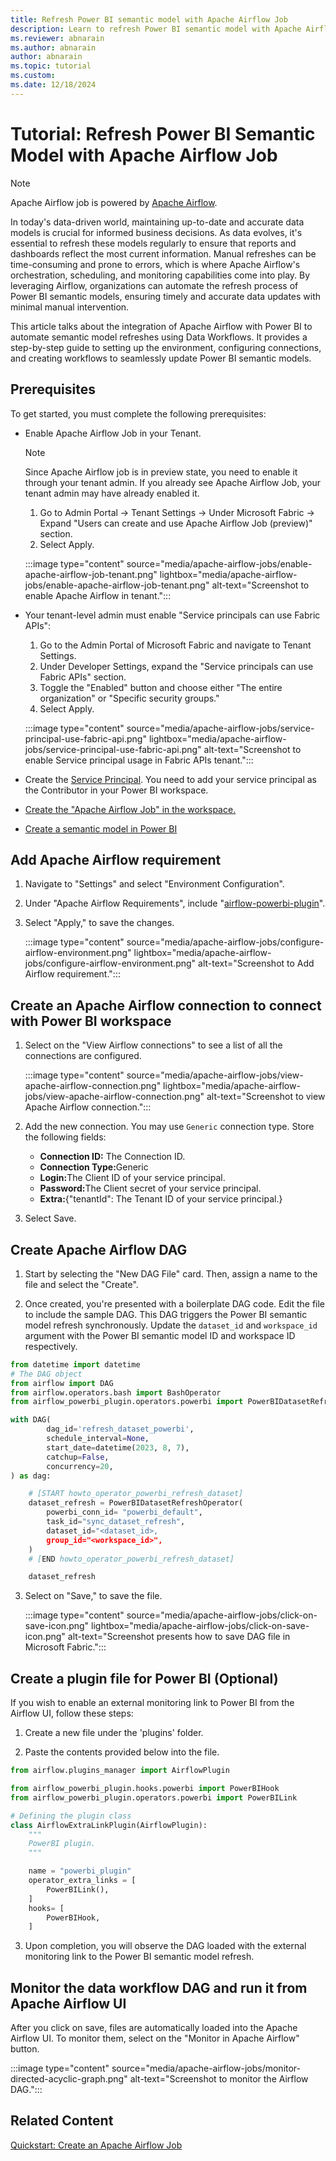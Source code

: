 ```yaml
---
title: Refresh Power BI semantic model with Apache Airflow Job
description: Learn to refresh Power BI semantic model with Apache Airflow Job.
ms.reviewer: abnarain
ms.author: abnarain
author: abnarain
ms.topic: tutorial
ms.custom:
ms.date: 12/18/2024
---
```


# Tutorial: Refresh Power BI Semantic Model with Apache Airflow Job

> [!NOTE]
> Apache Airflow job is powered by [Apache Airflow](https://airflow.apache.org/).

In today's data-driven world, maintaining up-to-date and accurate data models is crucial for informed business decisions. As data evolves, it's essential to refresh these models regularly to ensure that reports and dashboards reflect the most current information. Manual refreshes can be time-consuming and prone to errors, which is where Apache Airflow's orchestration, scheduling, and monitoring capabilities come into play. By leveraging Airflow, organizations can automate the refresh process of Power BI semantic models, ensuring timely and accurate data updates with minimal manual intervention.

This article talks about the integration of Apache Airflow with Power BI to automate semantic model refreshes using Data Workflows. It provides a step-by-step guide to setting up the environment, configuring connections, and creating workflows to seamlessly update Power BI semantic models.

## Prerequisites

To get started, you must complete the following prerequisites:

- Enable Apache Airflow Job in your Tenant.

  > [!NOTE]
  > Since Apache Airflow job is in preview state, you need to enable it through your tenant admin. If you already see Apache Airflow Job, your tenant admin may have already enabled it.

  1. Go to Admin Portal -> Tenant Settings -> Under Microsoft Fabric -> Expand "Users can create and use Apache Airflow Job (preview)" section.
  2. Select Apply.

  :::image type="content" source="media/apache-airflow-jobs/enable-apache-airflow-job-tenant.png" lightbox="media/apache-airflow-jobs/enable-apache-airflow-job-tenant.png" alt-text="Screenshot to enable Apache Airflow in tenant.":::

- Your tenant-level admin must enable "Service principals can use Fabric APIs":

  1. Go to the Admin Portal of Microsoft Fabric and navigate to Tenant Settings.
  2. Under Developer Settings, expand the "Service principals can use Fabric APIs" section.
  3. Toggle the "Enabled" button and choose either "The entire organization" or "Specific security groups."
  4. Select Apply.

  :::image type="content" source="media/apache-airflow-jobs/service-principal-use-fabric-api.png" lightbox="media/apache-airflow-jobs/service-principal-use-fabric-api.png" alt-text="Screenshot to enable Service principal usage in Fabric APIs tenant.":::

- Create the [Service Principal](/entra/identity-platform/howto-create-service-principal-portal). You need to add your service principal as the Contributor in your Power BI workspace.

- [Create the "Apache Airflow Job" in the workspace.](../data-factory/create-apache-airflow-jobs.md)

- [Create a semantic model in Power BI](https://docs.databricks.com/en/getting-started/data-pipeline-get-started.html)

## Add Apache Airflow requirement

1. Navigate to "Settings" and select "Environment Configuration".

2. Under "Apache Airflow Requirements", include "[airflow-powerbi-plugin](https://pypi.org/project/airflow-powerbi-plugin/)".

3. Select "Apply," to save the changes.

   :::image type="content" source="media/apache-airflow-jobs/configure-airflow-environment.png" lightbox="media/apache-airflow-jobs/configure-airflow-environment.png" alt-text="Screenshot to Add Airflow requirement.":::

## Create an Apache Airflow connection to connect with Power BI workspace

1. Select on the "View Airflow connections" to see a list of all the connections are configured.

   :::image type="content" source="media/apache-airflow-jobs/view-apache-airflow-connection.png" lightbox="media/apache-airflow-jobs/view-apache-airflow-connection.png" alt-text="Screenshot to view Apache Airflow connection.":::

2. Add the new connection. You may use `Generic` connection type. Store the following fields:

   - <strong>Connection ID:</strong> The Connection ID.
   - <strong>Connection Type:</strong>Generic
   - <strong>Login:</strong>The Client ID of your service principal.
   - <strong>Password:</strong>The Client secret of your service principal.
   - <strong>Extra:</strong>{"tenantId": The Tenant ID of your service principal.}

3. Select Save.

## Create Apache Airflow DAG

1. Start by selecting the "New DAG File" card. Then, assign a name to the file and select the "Create".

2. Once created, you're presented with a boilerplate DAG code. Edit the file to include the sample DAG. This DAG triggers the Power BI semantic model refresh synchronously. Update the `dataset_id` and `workspace_id` argument with the Power BI semantic model ID and workspace ID respectively.

```python
from datetime import datetime
# The DAG object
from airflow import DAG
from airflow.operators.bash import BashOperator
from airflow_powerbi_plugin.operators.powerbi import PowerBIDatasetRefreshOperator

with DAG(
        dag_id='refresh_dataset_powerbi',
        schedule_interval=None,
        start_date=datetime(2023, 8, 7),
        catchup=False,
        concurrency=20,
) as dag:

    # [START howto_operator_powerbi_refresh_dataset]
    dataset_refresh = PowerBIDatasetRefreshOperator(
        powerbi_conn_id= "powerbi_default",
        task_id="sync_dataset_refresh",
        dataset_id="<dataset_id>,
        group_id="<workspace_id>",
    )
    # [END howto_operator_powerbi_refresh_dataset]

    dataset_refresh

```

3. Select on "Save," to save the file.

   :::image type="content" source="media/apache-airflow-jobs/click-on-save-icon.png" lightbox="media/apache-airflow-jobs/click-on-save-icon.png" alt-text="Screenshot presents how to save DAG file in Microsoft Fabric.":::

## Create a plugin file for Power BI (Optional)

If you wish to enable an external monitoring link to Power BI from the Airflow UI, follow these steps:

1. Create a new file under the 'plugins' folder.

2. Paste the contents provided below into the file.

```python
from airflow.plugins_manager import AirflowPlugin

from airflow_powerbi_plugin.hooks.powerbi import PowerBIHook
from airflow_powerbi_plugin.operators.powerbi import PowerBILink

# Defining the plugin class
class AirflowExtraLinkPlugin(AirflowPlugin):
    """
    PowerBI plugin.
    """

    name = "powerbi_plugin"
    operator_extra_links = [
        PowerBILink(),
    ]
    hooks= [
        PowerBIHook,
    ]
```

3. Upon completion, you will observe the DAG loaded with the external monitoring link to the Power BI semantic model refresh.

## Monitor the data workflow DAG and run it from Apache Airflow UI

After you click on save, files are automatically loaded into the Apache Airflow UI. To monitor them, select on the "Monitor in Apache Airflow" button.

:::image type="content" source="media/apache-airflow-jobs/monitor-directed-acyclic-graph.png" alt-text="Screenshot to monitor the Airflow DAG.":::

## Related Content

[Quickstart: Create an Apache Airflow Job](../data-factory/create-apache-airflow-jobs.md)
